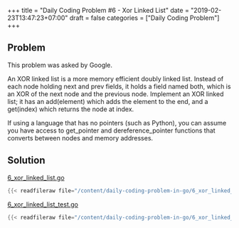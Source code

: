 +++
title = "Daily Coding Problem #6 - Xor Linked List"
date = "2019-02-23T13:47:23+07:00"
draft = false
categories = ["Daily Coding Problem"]
+++

## Problem

This problem was asked by Google.

An XOR linked list is a more memory efficient doubly linked list. Instead of each node holding next and prev fields, it holds a field named both, which is an XOR of the next node and the previous node. Implement an XOR linked list; it has an add(element) which adds the element to the end, and a get(index) which returns the node at index.

If using a language that has no pointers (such as Python), you can assume you have access to get_pointer and dereference_pointer functions that converts between nodes and memory addresses.

## Solution

[6_xor_linked_list.go](https://github.com/khoi/daily-coding-problem-in-go/blob/master/6_xor_linked_list.go)

```go
{{< readfileraw file="/content/daily-coding-problem-in-go/6_xor_linked_list.go" >}}
```

[6_xor_linked_list_test.go](https://github.com/khoi/daily-coding-problem-in-go/blob/master/6_xor_linked_list_test.go)

```go
{{< readfileraw file="/content/daily-coding-problem-in-go/6_xor_linked_list_test.go" >}}
```

